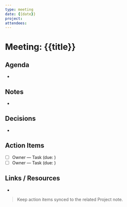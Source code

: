 ```yaml
---
type: meeting
date: {{date}}
project: 
attendees: 
---
```


# Meeting: {{title}}

## Agenda
- 

## Notes
- 

## Decisions
- 

## Action Items
- [ ] Owner — Task (due: )
- [ ] Owner — Task (due: )

## Links / Resources
- 

> Keep action items synced to the related Project note.


